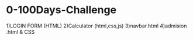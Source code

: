 # 0-100Days-Challenge
1)LOGIN FORM (HTML)
2)Calculator (html,css,js)
3)navbar.html 
4)admision .html & CSS

